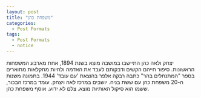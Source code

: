 ```yaml
---
layout: post
title: "משפחת כהן"
categories:
  - Post Formats
tags:
  - Post Formats
  - notice
---
```

יצחק ולאה כהן התיישבו במושבה מוצא בשנת 1894, אחת מארבע המשפחות הראשונות. סיפור חייהם הקשים ודבקותם לעבד את האדמה ולחיות מחקלאות מתוארים בספר "המתנחלים בהר" כתבה רבקה אלפר בהוצאת 'עם עובד' 1944.
בתמונה משנות ה-20 משפחת כהן עם ששת בניה. יושבים במרכז לאה ויצחק. עומד במרכז הבכור, ששמו הוא סיקול האותיות מוצא. צלם לא ידוע. אוסף משפחת כהן.  